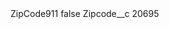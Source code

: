 <?xml version="1.0" encoding="UTF-8"?>
<CustomMetadata xmlns="http://soap.sforce.com/2006/04/metadata" xmlns:xsi="http://www.w3.org/2001/XMLSchema-instance" xmlns:xsd="http://www.w3.org/2001/XMLSchema">
    <label>ZipCode911</label>
    <protected>false</protected>
    <values>
        <field>Zipcode__c</field>
        <value xsi:type="xsd:string">20695</value>
    </values>
</CustomMetadata>
